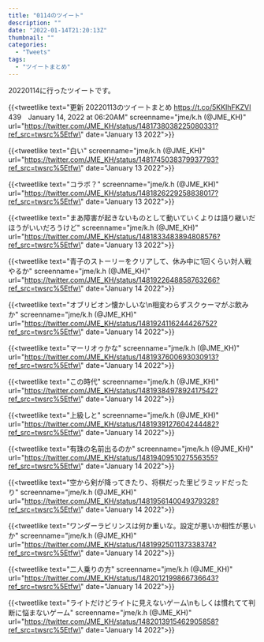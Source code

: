 ```yaml
---
title: "0114のツイート"
description: ""
date: "2022-01-14T21:20:13Z"
thumbnail: ""
categories:
  - "Tweets"
tags:
  - "ツイートまとめ"
---
```

20220114に行ったツイートです。
<!--more-->
{{<tweetlike text=\"更新 20220113のツイートまとめ https://t.co/5KKIhFKZVI 439　January 14, 2022 at 06:20AM\" screenname=\"jme/k.h (@JME_KH)\" url=\"https://twitter.com/JME_KH/status/1481738038225080331?ref_src=twsrc%5Etfw\" date=\"January 13 2022\">}}

{{<tweetlike text=\"白い\" screenname=\"jme/k.h (@JME_KH)\" url=\"https://twitter.com/JME_KH/status/1481745038379937793?ref_src=twsrc%5Etfw\" date=\"January 13 2022\">}}

{{<tweetlike text=\"コラボ？\" screenname=\"jme/k.h (@JME_KH)\" url=\"https://twitter.com/JME_KH/status/1481826229258838017?ref_src=twsrc%5Etfw\" date=\"January 13 2022\">}}

{{<tweetlike text=\"まあ障害が起きないものとして動いていくよりは語り継いだほうがいいだろうけど\" screenname=\"jme/k.h (@JME_KH)\" url=\"https://twitter.com/JME_KH/status/1481833483894808576?ref_src=twsrc%5Etfw\" date=\"January 13 2022\">}}

{{<tweetlike text=\"青子のストーリーをクリアして、休み中に1回くらい対人戦やるか\" screenname=\"jme/k.h (@JME_KH)\" url=\"https://twitter.com/JME_KH/status/1481922648858763266?ref_src=twsrc%5Etfw\" date=\"January 14 2022\">}}

{{<tweetlike text=\"オブリビオン懐かしいな\n相変わらずスクゥーマがぶ飲みか\" screenname=\"jme/k.h (@JME_KH)\" url=\"https://twitter.com/JME_KH/status/1481924116244426752?ref_src=twsrc%5Etfw\" date=\"January 14 2022\">}}

{{<tweetlike text=\"マーリオゥかな\" screenname=\"jme/k.h (@JME_KH)\" url=\"https://twitter.com/JME_KH/status/1481937600693030913?ref_src=twsrc%5Etfw\" date=\"January 14 2022\">}}

{{<tweetlike text=\"この時代\" screenname=\"jme/k.h (@JME_KH)\" url=\"https://twitter.com/JME_KH/status/1481938497892417542?ref_src=twsrc%5Etfw\" date=\"January 14 2022\">}}

{{<tweetlike text=\"上級しと\" screenname=\"jme/k.h (@JME_KH)\" url=\"https://twitter.com/JME_KH/status/1481939127604244482?ref_src=twsrc%5Etfw\" date=\"January 14 2022\">}}

{{<tweetlike text=\"有珠の名前出るのか\" screenname=\"jme/k.h (@JME_KH)\" url=\"https://twitter.com/JME_KH/status/1481940951027556355?ref_src=twsrc%5Etfw\" date=\"January 14 2022\">}}

{{<tweetlike text=\"空から剣が降ってきたり、将棋だった里ピラミッドだったり\" screenname=\"jme/k.h (@JME_KH)\" url=\"https://twitter.com/JME_KH/status/1481956140049379328?ref_src=twsrc%5Etfw\" date=\"January 14 2022\">}}

{{<tweetlike text=\"ワンダーラビリンスは何か重いな。設定が悪いか相性が悪いか\" screenname=\"jme/k.h (@JME_KH)\" url=\"https://twitter.com/JME_KH/status/1481992501137338374?ref_src=twsrc%5Etfw\" date=\"January 14 2022\">}}

{{<tweetlike text=\"二人乗りの方\" screenname=\"jme/k.h (@JME_KH)\" url=\"https://twitter.com/JME_KH/status/1482012199866736643?ref_src=twsrc%5Etfw\" date=\"January 14 2022\">}}

{{<tweetlike text=\"ライトだけどライトに見えないゲーム\nもしくは慣れてて判断に悩まないゲーム\" screenname=\"jme/k.h (@JME_KH)\" url=\"https://twitter.com/JME_KH/status/1482013915462905858?ref_src=twsrc%5Etfw\" date=\"January 14 2022\">}}

